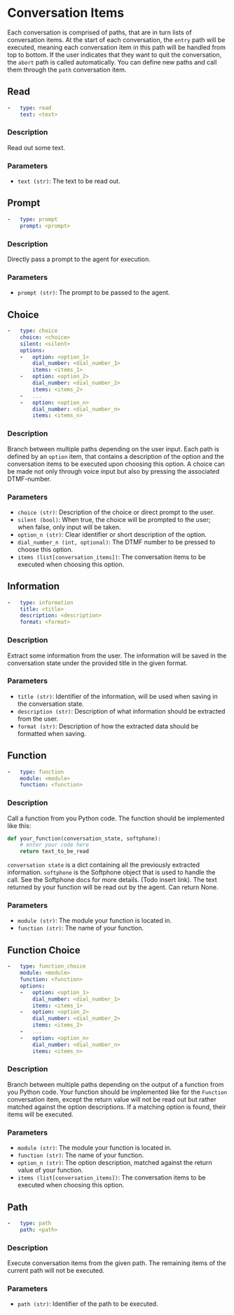 # Conversation Items

Each conversation is comprised of paths, that are in turn lists of conversation items. At the start of each conversation, the `entry` path will be executed, meaning each conversation item in this path will be handled from top to bottom. If the user indicates that they want to quit the conversation, the `abort` path is called automatically. You can define new paths and call them through the `path` conversation item.

## Read
```yaml
-   type: read
    text: <text>
```
### Description
Read out some text.
### Parameters
-   `text (str)`: The text to be read out.


## Prompt
```yaml
-   type: prompt
    prompt: <prompt>
```
### Description
Directly pass a prompt to the agent for execution.
### Parameters
-   `prompt (str)`: The prompt to be passed to the agent.


## Choice
```yaml
-   type: choice
    choice: <choice>
    silent: <silent>
    options:
    -   option: <option_1>
        dial_number: <dial_number_1>
        items: <items_1>
    -   option: <option_2>
        dial_number: <dial_number_2>
        items: <items_2>
    -   ...
    -   option: <option_n>
        dial_number: <dial_number_n>
        items: <items_n>
```
### Description
Branch between multiple paths depending on the user input. Each path is defined by an `option` item, that contains a description of the option and the conversation items to be executed upon choosing this option. A choice can be made not only through voice input but also by pressing the associated DTMF-number.
### Parameters
-   `choice (str)`: Description of the choice or direct prompt to the user.
-   `silent (bool)`:  When true, the choice will be prompted to the user; when false, only input will be taken.
-   `option_n (str)`: Clear identifier or short description of the option.
-   `dial_number_n (int, optional)`: The DTMF number to be pressed to choose this option.
-   `items (list[conversation_items])`: The conversation items to be executed when choosing this option.


## Information
```yaml
-   type: information
    title: <title>
    description: <description>
    format: <format>
```
### Description
Extract some information from the user. The information will be saved in the conversation state under the provided title in the given format.
### Parameters
-   `title (str)`: Identifier of the information, will be used when saving in the conversation state.
-   `description (str)`: Description of what information should be extracted from the user.
-   `format (str)`: Description of how the extracted data should be formatted when saving.


## Function
```yaml
-   type: function
    module: <module>
    function: <function>
```
### Description
Call a function from you Python code. The function should be implemented like this:
```python
def your_function(conversation_state, softphone):
    # enter your code here
    return text_to_be_read
```
`conversation state` is a dict containing all the previously extracted information. `softphone` is the Softphone object that is used to handle the call. See the Softphone docs for more details. (Todo insert link). The text returned by your function will be read out by the agent. Can return None.
### Parameters
-   `module (str)`: The module your function is located in.
-   `function (str)`: The name of your function.


## Function Choice
```yaml
-   type: function_choice
    module: <module>
    function: <function>
    options:
    -   option: <option_1>
        dial_number: <dial_number_1>
        items: <items_1>
    -   option: <option_2>
        dial_number: <dial_number_2>
        items: <items_2>
    -   ...
    -   option: <option_n>
        dial_number: <dial_number_n>
        items: <items_n>
```
### Description
Branch between multiple paths depending on the output of a function from you Python code. Your function should be implemented like for the `Function` conversation item, except the return value will not be read out but rather matched against the option descriptions. If a matching option is found, their items will be executed.
### Parameters
-   `module (str)`: The module your function is located in.
-   `function (str)`: The name of your function.
-   `option_n (str)`: The option description, matched against the return value of your function.
-   `items (list[conversation_items])`: The conversation items to be executed when choosing this option.


## Path
```yaml
-   type: path
    path: <path>
```
### Description
Execute conversation items from the given path. The remaining items of the current path will not be executed.
### Parameters
-   `path (str)`: Identifier of the path to be executed.

